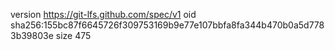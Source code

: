 version https://git-lfs.github.com/spec/v1
oid sha256:155bc87f6645726f309753169b9e77e107bbfa8fa344b470b0a5d7783b39803e
size 475
